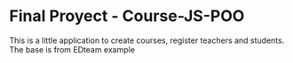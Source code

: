 # Final Proyect - Course-JS-POO 

This is a little application to create courses, register teachers and students. The base is from EDteam example
